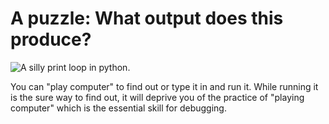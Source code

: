 # A puzzle: What output does this produce?

![A silly print loop in
python.](18_a_puzzle_py.png)

You can "play computer" to find out or type it in and run it. While
running it is the sure way to find out, it will deprive you of the
practice of "playing computer" which is the essential skill for
debugging.

